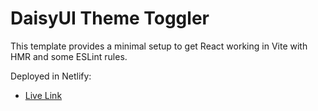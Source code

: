 # DaisyUI Theme Toggler

This template provides a minimal setup to get React working in Vite with HMR and some ESLint rules.

Deployed in Netlify:

- [Live Link](https://daisyui-theme-toggler.netlify.app)

